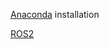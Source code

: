 [Anaconda](https://docs.vultr.com/how-to-install-anaconda-on-ubuntu-22-04) installation

[ROS2](https://docs.ros.org/en/humble/Installation/Ubuntu-Install-Debs.html)
